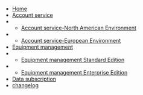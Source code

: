 * [Home](en-us/)
* [Account service](#)
* * [Account service-North American Environment](en-us/Account-NorthAmericanEnvironment)  
* * [Account service-European Environment](en-us/Account-EuropeanEnvironment)
* [Equipment management](#)
* * [Equipment management Standard Edition](en-us/DevicesStandard)
* * [Equipment management Enterprise Edition](en-us/DevicesEnterprise)
* [Data subscription](en-us/DataSubscription)
* [changelog](en-us/ChangeLog)
